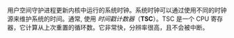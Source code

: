 用户空间守护进程更新内核中运行的系统时钟。系统时钟可以通过使用不同的时钟源来维护系统的时间。通常, 使用 *时间戳计数器*（**TSC**）。TSC 是一个 CPU 寄存器，它计算从上次重置的循环数。它非常快，分辨率很高，且不会被中断。 	